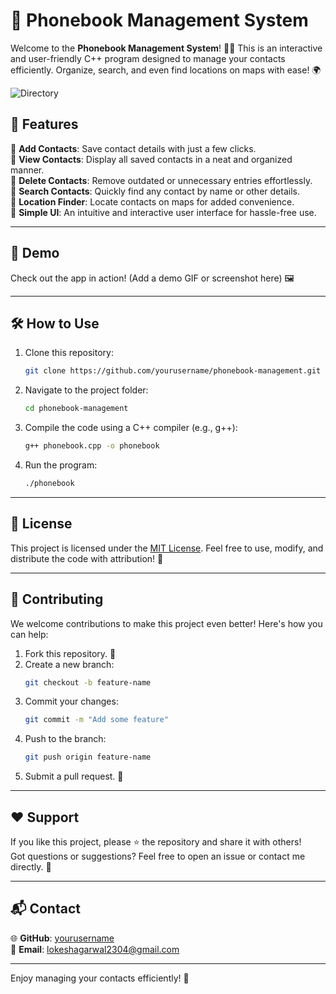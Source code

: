 # 📒 Phonebook Management System

Welcome to the **Phonebook Management System**! 📱✨
This is an interactive and user-friendly C++ program designed to manage your contacts efficiently. Organize, search, and even find locations on maps with ease! 🌍

![Directory](https://github.com/user-attachments/assets/e5968589-8eb5-40d2-a65f-fd0e8a989331)

## 🚀 Features

🔹 **Add Contacts**: Save contact details with just a few clicks.  
🔹 **View Contacts**: Display all saved contacts in a neat and organized manner.  
🔹 **Delete Contacts**: Remove outdated or unnecessary entries effortlessly.  
🔹 **Search Contacts**: Quickly find any contact by name or other details.  
🔹 **Location Finder**: Locate contacts on maps for added convenience.  
🔹 **Simple UI**: An intuitive and interactive user interface for hassle-free use.  

---

## 🎥 Demo

Check out the app in action! (Add a demo GIF or screenshot here) 🖼️

---

## 🛠️ How to Use

1. Clone this repository:  
   ```bash
   git clone https://github.com/yourusername/phonebook-management.git
   ```

2. Navigate to the project folder:  
   ```bash
   cd phonebook-management
   ```

3. Compile the code using a C++ compiler (e.g., g++):  
   ```bash
   g++ phonebook.cpp -o phonebook
   ```

4. Run the program:  
   ```bash
   ./phonebook
   ```

---

## 📝 License

This project is licensed under the [MIT License](LICENSE). Feel free to use, modify, and distribute the code with attribution! 💖

---

## 🤝 Contributing

We welcome contributions to make this project even better! Here's how you can help:  

1. Fork this repository. 🍴  
2. Create a new branch:  
   ```bash
   git checkout -b feature-name
   ```
3. Commit your changes:  
   ```bash
   git commit -m "Add some feature"
   ```
4. Push to the branch:  
   ```bash
   git push origin feature-name
   ```
5. Submit a pull request. 🔁

---

## ❤️ Support

If you like this project, please ⭐ the repository and share it with others!  
Got questions or suggestions? Feel free to open an issue or contact me directly. 📨

---

## 📬 Contact

🌐 **GitHub**: [yourusername](https://github.com/lokeshagarwal2304)  
📧 **Email**: lokeshagarwal2304@gmail.com

---

Enjoy managing your contacts efficiently! 🥳
